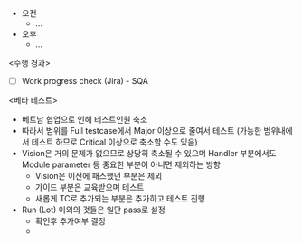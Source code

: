 - 오전
	- ...
- 오후
	- ...

<수행 경과>
- [ ] Work progress check (Jira) - SQA

<베타 테스트>
- 베트남 협업으로 인해 테스트인원 축소
- 따라서 범위를 Full testcase에서 Major 이상으로 줄여서 테스트 (가능한 범위내에서 테스트 하므로 Critical 이상으로 축소할 수도 있음)
- Vision은 거의 문제가 없으므로 상당히 축소될 수 있으며 Handler 부분에서도 Module parameter 등 중요한 부분이 아니면 제외하는 방향
	- Vision은 이전에 패스했던 부분은 제외
	- 가이드 부분은 교육받으며 테스트
	- 새롭게 TC로 추가되는 부분은 추가하고 테스트 진행
- Run (Lot) 이외의 것들은 일단 pass로 설정
	- 확인후 추가여부 결정
	- 
